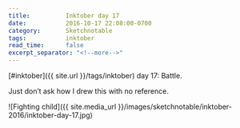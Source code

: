 ```yaml
---
title:          Inktober day 17
date:           2016-10-17 22:08:00-0700
category:       Sketchnotable
tags:           inktober
read_time:      false
excerpt_separator: "<!--more-->"
---
```

[#inktober]({{ site.url }}/tags/inktober) day 17: Battle.

Just don’t ask how I drew this with no reference.

![Fighting child]({{ site.media_url }}/images/sketchnotable/inktober-2016/inktober-day-17.jpg)

<!--more-->
